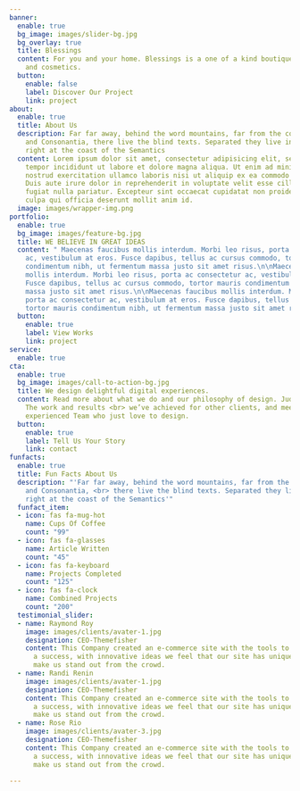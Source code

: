 ```yaml
---
banner:
  enable: true
  bg_image: images/slider-bg.jpg
  bg_overlay: true
  title: Blessings
  content: For you and your home. Blessings is a one of a kind boutique that has gifts
    and cosmetics.
  button:
    enable: false
    label: Discover Our Project
    link: project
about:
  enable: true
  title: About Us
  description: Far far away, behind the word mountains, far from the countries Vokalia
    and Consonantia, there live the blind texts. Separated they live in Bookmarksgrove
    right at the coast of the Semantics
  content: Lorem ipsum dolor sit amet, consectetur adipisicing elit, sed do eiusmod
    tempor incididunt ut labore et dolore magna aliqua. Ut enim ad minim veniam, quis
    nostrud exercitation ullamco laboris nisi ut aliquip ex ea commodo consequat.
    Duis aute irure dolor in reprehenderit in voluptate velit esse cillum dolore eu
    fugiat nulla pariatur. Excepteur sint occaecat cupidatat non proident, sunt in
    culpa qui officia deserunt mollit anim id.
  image: images/wrapper-img.png
portfolio:
  enable: true
  bg_image: images/feature-bg.jpg
  title: WE BELIEVE IN GREAT IDEAS
  content: " Maecenas faucibus mollis interdum. Morbi leo risus, porta ac consectetur
    ac, vestibulum at eros. Fusce dapibus, tellus ac cursus commodo, tortor mauris
    condimentum nibh, ut fermentum massa justo sit amet risus.\n\nMaecenas faucibus
    mollis interdum. Morbi leo risus, porta ac consectetur ac, vestibulum at eros.
    Fusce dapibus, tellus ac cursus commodo, tortor mauris condimentum nibh, ut fermentum
    massa justo sit amet risus.\n\nMaecenas faucibus mollis interdum. Morbi leo risus,
    porta ac consectetur ac, vestibulum at eros. Fusce dapibus, tellus ac cursus commodo,
    tortor mauris condimentum nibh, ut fermentum massa justo sit amet risus. "
  button:
    enable: true
    label: View Works
    link: project
service:
  enable: true
cta:
  enable: true
  bg_image: images/call-to-action-bg.jpg
  title: We design delightful digital experiences.
  content: Read more about what we do and our philosophy of design. Judge for yourself
    The work and results <br> we’ve achieved for other clients, and meet our highly
    experienced Team who just love to design.
  button:
    enable: true
    label: Tell Us Your Story
    link: contact
funfacts:
  enable: true
  title: Fun Facts About Us
  description: "'Far far away, behind the word mountains, far from the countries Vokalia
    and Consonantia, <br> there live the blind texts. Separated they live in Bookmarksgrove
    right at the coast of the Semantics'"
  funfact_item:
  - icon: fas fa-mug-hot
    name: Cups Of Coffee
    count: "99"
  - icon: fas fa-glasses
    name: Article Written
    count: "45"
  - icon: fas fa-keyboard
    name: Projects Completed
    count: "125"
  - icon: fas fa-clock
    name: Combined Projects
    count: "200"
  testimonial_slider:
  - name: Raymond Roy
    image: images/clients/avater-1.jpg
    designation: CEO-Themefisher
    content: This Company created an e-commerce site with the tools to make our business
      a success, with innovative ideas we feel that our site has unique elements that
      make us stand out from the crowd.
  - name: Randi Renin
    image: images/clients/avater-1.jpg
    designation: CEO-Themefisher
    content: This Company created an e-commerce site with the tools to make our business
      a success, with innovative ideas we feel that our site has unique elements that
      make us stand out from the crowd.
  - name: Rose Rio
    image: images/clients/avater-3.jpg
    designation: CEO-Themefisher
    content: This Company created an e-commerce site with the tools to make our business
      a success, with innovative ideas we feel that our site has unique elements that
      make us stand out from the crowd.

---
```

